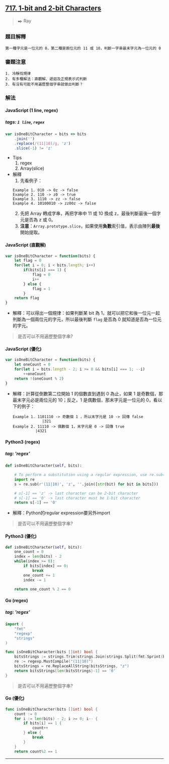 ## [717. 1-bit and 2-bit Characters](https://leetcode.com/problems/1-bit-and-2-bit-characters/)
> :black_nib: Ray
### 題目解釋
    第一種字元是一位元的 0，第二種是兩位元的 11 或 10，判斷一字串最末字元為一位元的 0
### 審題注意
    1. 冷靜找規律
    2. 有多種解法：直觀解、遞迴及正規表示式判斷
    3. 有沒有可能不用遍歷整個字串就做出判斷？
### 解法
#### JavaScript (1 line, regex)
##### tags: `1 line`, `regex`
```javascript
var isOneBitCharacter = bits => bits
    .join('')
    .replace(/(11|10)/g, 'z')
    .slice(-1) != 'z'
```
- Tips
    1. regex
    2. Array(slice)
- 解釋
    1. 先看例子：
    ```
    Example 1. 010 -> 0z -> false
    Example 2. 110 -> z0 -> true
    Example 3. 1110 -> zz -> false
    Example 4. 10100010 -> zz00z -> false
    ```
    2. 先把 Array 轉成字串，再把字串中 11 或 10 換成 z，最後判斷最後一個字元是否為 z 或 0。
    3. **注意**：`Array.prototype.slice`，如果使用**負數**索引值，表示由陣列**最後**開始提取。
#### JavaScript (直觀解)
```javascript
var isOneBitCharacter = function(bits) {
    let flag = 0
    for(let i = 0; i < bits.length; i++)
        if(bits[i] === 1) {
            flag = 0
            i++
        } else {
            flag = 1
        }
    return flag
}
```
- 解釋：可以得出一個規律：如果判斷某 bit 為 1，就可以把它和後一位元一起判斷為一個兩位元的字元，所以最後判斷 `flag` 是否為 0 就知道是否為一位元的字元。
> 是否可以不用遍歷整個字串?
#### JavaScript (優化)
```javascript
var isOneBitCharacter = function(bits) {
    let oneCount = 0
    for(let i = bits.length - 2; i >= 0 && bits[i] === 1; --i)
        ++oneCount
    return !(oneCount % 2)
}
```
- 解釋：計算從倒數第二位開始 1 的個數直到遇到 0 為止，如果 1 是奇數個，那最末字元必是兩位元的 10；反之，1 是偶數個，那末字元是一位元的 0，看以下的例子：
    ```
    Example 1. 1101110 -> 奇數個 1 ，所以末字元是 10 -> 回傳 false
                 |321
    Example 2. 11110 -> 偶數個 1，末字元是 0 -> 回傳 true
              |4321
    ```
#### Python3 (regex)
##### tag: 'regex'
```python
def isOneBitCharacter(self, bits):

    # To perform a substitution using a regular expression, use re.sub()
    import re
    s = re.sub(r'(11|10)', 'z', ''.join([str(bit) for bit in bits]))

    # s[-1] == 'z' -> last character can be 2-bit character
    # s[-1] == '0' -> last character must be 1-bit character
    return s[-1] == '0'
```
- 解釋：Python的regular expression要另外import

> 是否可以不用遍歷整個字串?
#### Python3 (優化)
```python
def isOneBitCharacter(self, bits):
    one_count = 0
    index = len(bits) - 2
    while(index >= 0):
        if bits[index] == 0:
            break
        one_count += 1
        index -= 1

    return one_count % 2 == 0
```

#### Go (regex)
##### tag: 'regex'
```go
import (
	"fmt"
	"regexp"
	"strings"
)

func isOneBitCharacter(bits []int) bool {
	bitsStrings := strings.Trim(strings.Join(strings.Split(fmt.Sprint(bits), " "), ""), "[]")
	re := regexp.MustCompile("(11|10)")
	bitsStrings = re.ReplaceAllString(bitsStrings, "z")
	return bitsStrings[len(bitsStrings)-1] == '0'
}
```

> 是否可以不用遍歷整個字串?
#### Go (優化)
```go
func isOneBitCharacter(bits []int) bool {
	count := 0
	for i := len(bits) - 2; i >= 0; i-- {
		if bits[i] == 1 {
			count++
		} else {
			break
		}
	}
	return count%2 == 1

```
---
